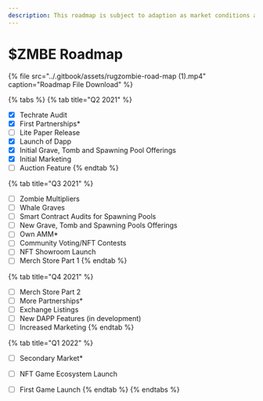 ```yaml
---
description: This roadmap is subject to adaption as market conditions are always changing.
---
```


# $ZMBE Roadmap

{% file src="../.gitbook/assets/rugzombie-road-map \(1\).mp4" caption="Roadmap File Download" %}

{% tabs %}
{% tab title="Q2 2021" %}
* [x] Techrate Audit
* [x] First Partnerships\*
* [ ]  Lite Paper Release
* [x] Launch of Dapp
* [x] Initial Grave, Tomb and Spawning Pool Offerings
* [x] Initial Marketing
* [ ] Auction Feature
{% endtab %}

{% tab title="Q3 2021" %}
* [ ] Zombie Multipliers
* [ ] Whale Graves
* [ ] Smart Contract Audits for Spawning Pools
* [ ] New Grave, Tomb and Spawning Pools Offerings
* [ ] Own AMM\* 
* [ ] Community Voting/NFT Contests
* [ ] NFT Showroom Launch
* [ ] Merch Store Part 1
{% endtab %}

{% tab title="Q4 2021" %}
* [ ] Merch Store Part 2
* [ ] More Partnerships\*
* [ ] Exchange Listings
* [ ] New DAPP Features \(in development\)
* [ ] Increased Marketing
{% endtab %}

{% tab title="Q1 2022" %}
* [ ] Secondary Market\*
* [ ] NFT Game Ecosystem Launch
* [ ] First Game Launch
{% endtab %}
{% endtabs %}



